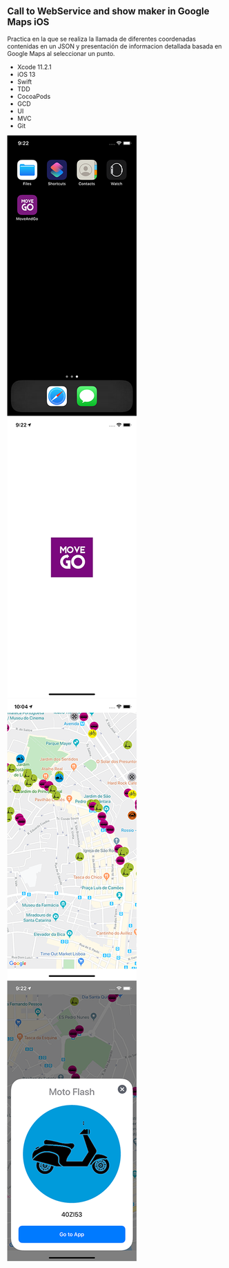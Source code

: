 ## Call to WebService and show maker in Google Maps iOS

Practica en la que se realiza la llamada de diferentes coordenadas contenidas en un JSON y presentación de informacion detallada basada en Google Maps al seleccionar un punto.

* Xcode 11.2.1
* iOS 13
* Swift
* TDD
* CocoaPods
* GCD
* UI
* MVC
* Git



![Screenshot](capture1.png)
![Screenshot](capture2.png)
![Screenshot](capture3.png)
![Screenshot](capture4.png)
